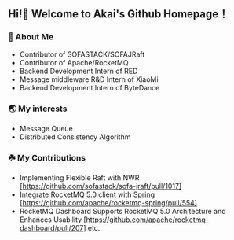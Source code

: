 ## Hi!🎉 Welcome to Akai's Github Homepage！
###  🔭 About Me
- Contributor of SOFASTACK/SOFAJRaft
- Contributor of Apache/RocketMQ
- Backend Development Intern of RED
- Message middleware R&D Intern of XiaoMi
- Backend Development Intern of ByteDance

###  🌏 My interests
- Message Queue
- Distributed Consistency Algorithm

### ☘️  My Contributions
- Implementing Flexible Raft with NWR [https://github.com/sofastack/sofa-jraft/pull/1017]
- Integrate RocketMQ 5.0 client with Spring [https://github.com/apache/rocketmq-spring/pull/554]
- RocketMQ Dashboard Supports RocketMQ 5.0 Architecture and Enhances Usability [https://github.com/apache/rocketmq-dashboard/pull/207] etc.
